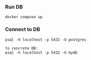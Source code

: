 ### Run DB

```
docker compose up
```

### Connect to DB

```
psql -h localhost -p 5432 -U postgres

to concrete DB:
psql -h localhost -p 5432 -U mydb
```

